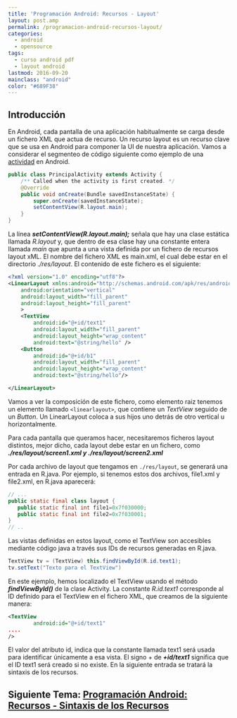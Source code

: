```yaml
---
title: 'Programación Android: Recursos - Layout'
layout: post.amp
permalink: /programacion-android-recursos-layout/
categories:
  - android
  - opensource
tags:
  - curso android pdf
  - layout android
lastmod: 2016-09-20
mainclass: "android"
color: "#689F38"
---
```




## Introducción

En Android, cada pantalla de una aplicación habitualmente se carga desde un fichero XML que actua de recurso. Un recurso layout es un recurso clave que se usa en Android para componer la UI de nuestra aplicación. Vamos a considerar el segmenteo de código siguiente como ejemplo de una [actividad][1] en Android.

<!--more-->

```java
public class PrincipalActivity extends Activity {
    /** Called when the activity is first created. */
    @Override
    public void onCreate(Bundle savedInstanceState) {
        super.onCreate(savedInstanceState);
        setContentView(R.layout.main);
    }
}
```

La línea ***setContentView(R.layout.main);*** señala que hay una clase estática llamada *R.layout* y, que dentro de esa clase hay una constante entera llamada *main* que apunta a una vista definida por un fichero de recursos layout xML. El nombre del fichero XML es main.xml, el cual debe estar en el directorio *./res/layout*. El contenido de este fichero es el siguiente:

```xml
<?xml version="1.0" encoding="utf­8"?>
<LinearLayout xmlns:android="http://schemas.android.com/apk/res/android"
    android:orientation="vertical"
    android:layout_width="fill_parent"
    android:layout_height="fill_parent"
    >
    <TextView
        android:id="@+id/text1"
        android:layout_width="fill_parent"
        android:layout_height="wrap_content"
        android:text="@string/hello" />
    <Button
        android:id="@+id/b1"
        android:layout_width="fill_parent"
        android:layout_height="wrap_content"
        android:text="@string/hello"/>

</LinearLayout>
```

Vamos a ver la composición de este fichero, como elemento raiz tenemos un elemento llamado `<linearlayout>`, que contiene un *TextView* seguido de un *Button*. Un LinearLayout coloca a sus hijos uno detrás de otro vertical u horizontalmente.

Para cada pantalla que queramos hacer, necesitaremos ficheros layout distintos, mejor dicho, cada layout debe estar en un fichero, como ***./res/layout/screen1.xml y ./res/layout/screen2.xml***

Por cada archivo de layout que tengamos en `./res/layout`, se generará una entrada en R.java. Por ejemplo, si tenemos estos dos archivos, file1.xml y file2.xml, en R.java aparecerá:

```java
// ...
public static final class layout {
   public static final int file1=0x7f030000;
   public static final int file2=0x7f030001;
}
// ..
```

Las vistas definidas en estos layout, como el TextView son accesibles mediante código java a través sus IDs de recursos generadas en R.java.

```java
TextView tv = (TextView) this.findViewById(R.id.text1);
tv.setText("Texto para el TextView")
```

En este ejemplo, hemos localizado el TextView usando el método ***findViewById()*** de la clase Activity. La constante *R.id.text1* corresponde al ID definido para el TextView en el fichero XML, que creamos de la siguiente manera:

```xml
<TextView
        android:id="@+id/text1"
....
/>
```

El valor del atributo id, indica que la constante llamada text1 será usada para identificar únicamente a esa vista. El signo + de ***+id/text1*** significa que el ID text1 será creado si no existe. En la siguiente entrada se tratará la sintaxis de los recursos.

## Siguiente Tema: [Programación Android: Recursos - Sintaxis de los Recursos][2]

 [1]: https://elbauldelprogramador.com/fundamentos-programacion-android_17/
 [2]: https://elbauldelprogramador.com/programacion-android-recursos-sintaxis/
